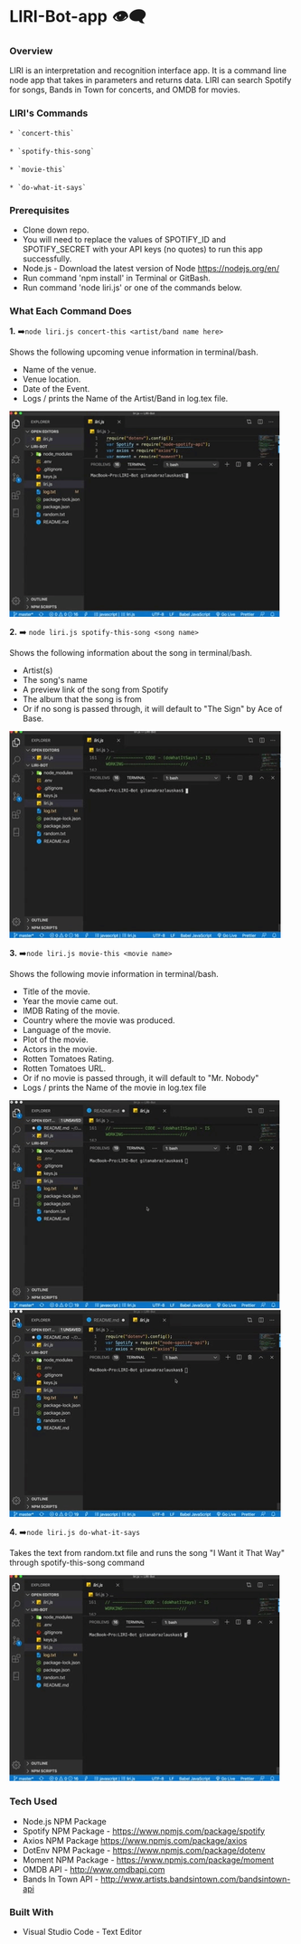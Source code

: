 # LIRI-Bot-app *:eye_speech_bubble:*

### Overview

LIRI is an interpretation and recognition interface app. It is a command line node app that takes in parameters and returns data. LIRI can search Spotify for songs, Bands in Town for concerts, and OMDB for movies.

### LIRI's Commands

	* `concert-this`

	* `spotify-this-song`

	* `movie-this`

	* `do-what-it-says`

### Prerequisites

- Clone down repo.
- You will need to replace the values of SPOTIFY_ID and SPOTIFY_SECRET with your API keys (no quotes) to run this app successfully.
- Node.js - Download the latest version of Node https://nodejs.org/en/
- Run command 'npm install' in Terminal or GitBash.
- Run command 'node liri.js' or one of the commands below. 


### What Each Command Does

**1.** :arrow_right:`node liri.js concert-this <artist/band name here>`

Shows the following upcoming venue information in terminal/bash.

 * Name of the venue.
 * Venue location.
 * Date of the Event. 
 * Logs / prints the Name of the Artist/Band in log.tex file.

  ![concert](assets/artist-demo..gif)

**2.** :arrow_right: `node liri.js spotify-this-song <song name>`

Shows the following information about the song in terminal/bash.

* Artist(s)
* The song's name
* A preview link of the song from Spotify
* The album that the song is from
* Or if no song is passed through, it will default to "The Sign" by Ace of Base.

 ![song](assets/song-demo.gif)


**3.** :arrow_right:`node liri.js movie-this <movie name>`

Shows the following movie information in terminal/bash.

* Title of the movie.
* Year the movie came out.
* IMDB Rating of the movie.
* Country where the movie was produced.
* Language of the movie.
* Plot of the movie.
* Actors in the movie.
* Rotten Tomatoes Rating.
* Rotten Tomatoes URL.
* Or if no movie is passed through, it will default to "Mr. Nobody"
* Logs / prints the Name of the movie in log.tex file

 ![movie](assets/movie-demo.gif)
![nomovie](assets/no-movie.gif)


**4.** :arrow_right:`node liri.js do-what-it-says`

Takes the text from random.txt file and runs the song "I Want it That Way" through spotify-this-song command

![dowhatsays](assets/do_what_says.gif)

### Tech Used

* Node.js NPM Package 
* Spotify NPM Package - https://www.npmjs.com/package/spotify
* Axios NPM Package https://www.npmjs.com/package/axios
* DotEnv NPM Package - https://www.npmjs.com/package/dotenv
* Moment NPM Package - https://www.npmjs.com/package/moment
* OMDB API - http://www.omdbapi.com
* Bands In Town API - http://www.artists.bandsintown.com/bandsintown-api

### Built With
- Visual Studio Code - Text Editor


